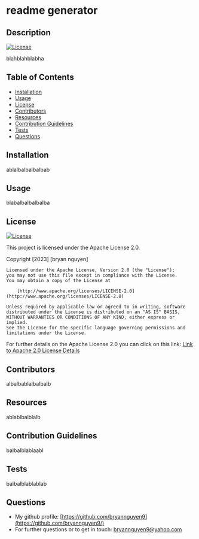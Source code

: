 
# readme generator

## Description
[![License](https://img.shields.io/badge/License-Apache_2.0-blue.svg)](http://www.apache.org/licenses/LICENSE-2.0)

blahblahblabha



## Table of Contents
- [Installation](#installation)
- [Usage](#usage)
- [License](#license)
- [Contributors](#contributors)
- [Resources](#resources)
- [Contribution Guidelines](#contribution-guidelines)
- [Tests](#tests)
- [Questions](#questions)

## Installation
ablalbalbalbalbab

## Usage
blabalbalbalbalba

## License
[![License](https://img.shields.io/badge/License-Apache_2.0-blue.svg)](http://www.apache.org/licenses/LICENSE-2.0)

This project is licensed under the Apache License 2.0.

Copyright [2023] [bryan nguyen]

    Licensed under the Apache License, Version 2.0 (the "License");
    you may not use this file except in compliance with the License.
    You may obtain a copy of the License at
 
        [http://www.apache.org/licenses/LICENSE-2.0](http://www.apache.org/licenses/LICENSE-2.0)
 
    Unless required by applicable law or agreed to in writing, software
    distributed under the License is distributed on an "AS IS" BASIS,
    WITHOUT WARRANTIES OR CONDITIONS OF ANY KIND, either express or implied.
    See the License for the specific language governing permissions and
    limitations under the License.

For further details on the Apache License 2.0 you can click on this link: [Link to Apache 2.0 License Details](http://www.apache.org/licenses/LICENSE-2.0)


## Contributors
albalbablalbalbalb

## Resources
ablablbalblalb

## Contribution Guidelines
balbalblablaabl

## Tests
balbalblablablab

## Questions
* My github profile: [https://github.com/bryannguyen9](https://github.com/bryannguyen9/)
* For further questions or to get in touch: [bryannguyen9@yahoo.com](bryannguyen9@yahoo.com)
